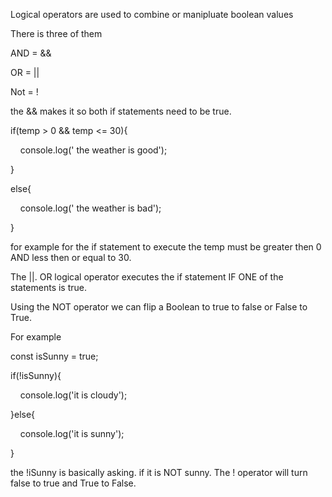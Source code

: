 
Logical operators are used to combine or manipluate boolean values 


There is three of them

AND = && 

OR = || 

Not = ! 


the && makes it so both if statements need to be true.

if(temp > 0 && temp <= 30){

    console.log(' the weather is good');

}

else{

    console.log(' the weather is bad');

}

for example for the if statement to execute the temp must be greater then 0 AND less then or equal to 30.


The ||. OR logical operator executes the if statement IF ONE of the statements is true.




Using the NOT operator we can flip a Boolean to true to false or False to True.


For example 


const isSunny = true;

  

if(!isSunny){

    console.log('it is cloudy');

}else{

    console.log('it is sunny');

}


the !iSunny is basically asking. if it is NOT sunny. The ! operator will turn false to true and True to False.  